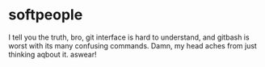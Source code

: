 # softpeople

I tell you the truth, bro, git interface is hard to understand, and gitbash is worst with its many confusing commands. Damn, my head aches from just thinking aqbout it. aswear!
